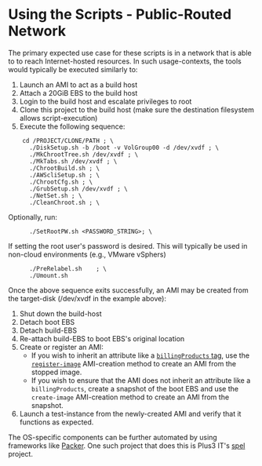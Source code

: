 # Using the Scripts - Public-Routed Network

The primary expected use case for these scripts is in a network that is able to to reach Internet-hosted resources. In such usage-contexts, the tools would typically be executed similarly to:

1. Launch an AMI to act as a build host
2. Attach a 20GiB EBS to the build host
3. Login to the build host and escalate privileges to root
4. Clone this project to the build host (make sure the destination filesystem allows script-execution)
5. Execute the following sequence:

~~~
    cd /PROJECT/CLONE/PATH ; \
      ./DiskSetup.sh -b /boot -v VolGroup00 -d /dev/xvdf ; \
      ./MkChrootTree.sh	/dev/xvdf ; \
      ./MkTabs.sh /dev/xvdf ; \
      ./ChrootBuild.sh ; \
      ./AWScliSetup.sh ; \
      ./ChrootCfg.sh ; \
      ./GrubSetup.sh /dev/xvdf ; \
      ./NetSet.sh ; \
      ./CleanChroot.sh ; \
~~~
Optionally, run:
~~~
      ./SetRootPW.sh <PASSWORD_STRING>; \
~~~
If setting the root user's password is desired. This will typically be used in non-cloud environments (e.g., VMware vSphers)
~~~
      ./PreRelabel.sh	 ; \
      ./Umount.sh
~~~

Once the above sequence exits successfully, an AMI may be created from the target-disk (/dev/xvdf in the example above):

1. Shut down the build-host
1. Detach boot EBS
1. Detach build-EBS
1. Re-attach build-EBS to boot EBS's original location
1. Create or register an AMI:
    * If you wish to inherit an attribute like a [`billingProducts` tag](https://thjones2.blogspot.com/2015/03/so-you-dont-want-to-byol.html), use the [`register-image`](README_register-image.md) AMI-creation method to create an AMI from the stopped image.
    * If you wish to ensure that the AMI does not inherit an attribute like a `billingProducts`, create a snapshot of the boot EBS and use the `create-image` AMI-creation method to create an AMI from the snapshot.
1. Launch a test-instance from the newly-created AMI and verify that it functions as expected.

The OS-specific components can be further automated by using frameworks like [Packer](https://www.packer.io/). One such project that does this is Plus3 IT's [spel](https://github.com/plus3it/spel) project.
